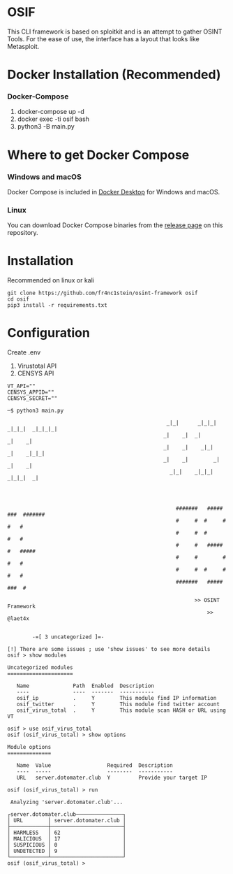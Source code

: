 # OSIF 
This CLI framework is based on sploitkit and is an attempt to gather OSINT Tools. For the ease of use, the interface has a layout that looks like Metasploit.

# Docker Installation (Recommended)
### Docker-Compose
1. docker-compose up -d
2. docker exec -ti osif bash
3. python3 -B main.py

# Where to get Docker Compose

### Windows and macOS

Docker Compose is included in
[Docker Desktop](https://www.docker.com/products/docker-desktop)
for Windows and macOS.

### Linux

You can download Docker Compose binaries from the
[release page](https://github.com/docker/compose/releases) on this repository.

# Installation
Recommended on linux or kali
```
git clone https://github.com/fr4nc1stein/osint-framework osif
cd osif
pip3 install -r requirements.txt
```

# Configuration

Create .env
1. Virustotal API
2. CENSYS API
```
VT_API=""
CENSYS_APPID=""
CENSYS_SECRET=""
```



```
─$ python3 main.py 

                                                   _|_|      _|_|_|  _|_|_|  _|_|_|_|
                                                  _|    _|  _|          _|    _|      
                                                  _|    _|    _|_|      _|    _|_|_|  
                                                  _|    _|        _|    _|    _|
                                                    _|_|    _|_|_|    _|_|_|  _|




                                                      #######   #####   ###  #######                                                       
                                                      #     #  #     #   #   #
                                                      #     #  #         #   #
                                                      #     #   #####    #   #####
                                                      #     #        #   #   #
                                                      #     #  #     #   #   #
                                                      #######   #####   ###  #

                                                            >> OSINT Framework
                                                                >> @laet4x


        -=[ 3 uncategorized ]=-

[!] There are some issues ; use 'show issues' to see more details
osif > show modules                                                                                                                        

Uncategorized modules
=====================

   Name              Path  Enabled  Description
   ----              ----  -------  -----------
   osif_ip           .     Y        This module find IP information
   osif_twitter      .     Y        This module find twitter account
   osif_virus_total  .     Y        This module scan HASH or URL using VT

osif > use osif_virus_total                                                                                                                
osif (osif_virus_total) > show options                                                                                                     

Module options
==============

   Name  Value                  Required  Description
   ----  -----                  --------  -----------
   URL   server.dotomater.club  Y         Provide your target IP 

osif (osif_virus_total) > run                                                                                                              

 Analyzing 'server.dotomater.club'...

┌server.dotomater.club───────────────┐
│ URL        │ server.dotomater.club │
├────────────┼───────────────────────┤
│ HARMLESS   │ 62                    │
│ MALICIOUS  │ 17                    │
│ SUSPICIOUS │ 0                     │
│ UNDETECTED │ 9                     │
└────────────┴───────────────────────┘
osif (osif_virus_total) > 

```
